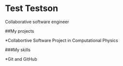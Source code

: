 # Test Testson

Collaborative software engineer

##My projects

*Collabortive Software Project in Computational Physics

###My skills

*Git and GitHub
